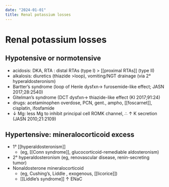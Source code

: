 ```yaml
---
date: "2024-01-01"
title: Renal potassium losses
---
```



# Renal potassium losses

## Hypotensive or normotensive

- acidosis: DKA, RTA : distal RTAs (type I) > [[proximal RTAs]] (type II)
- alkalosis: diuretics (thiazide >loop), vomiting/NGT drainage (via 2° hyperaldosteronism)
- Bartter’s syndrome (loop of Henle dysfxn→ furosemide-like effect; JASN 2017;28:2540)
- Gitelman’s syndrome (DCT dysfxn→ thiazide-like effect (KI 2017;91:24)
- drugs: acetaminophen overdose, PCN, gent., ampho, [[foscarnet]], cisplatin, ifosfamide
- ↓ Mg: less Mg to inhibit principal cell ROMK channel, ∴ ↑ K secretion (JASN 2010;21:2109)

## Hypertensive: mineralocorticoid excess

- 1° [[hyperaldosteronism]]
  - (eg, [[Conn syndrome]], glucocorticoid-remediable aldosteronism)
- 2° hyperaldosteronism (eg, renovascular disease, renin-secreting tumor)
- Nonaldosterone mineralocorticoid
  - (eg, Cushing’s, Liddle , exogenous, [[licorice]])
  - [[Liddle’s syndrome]] ↑ ENaC
